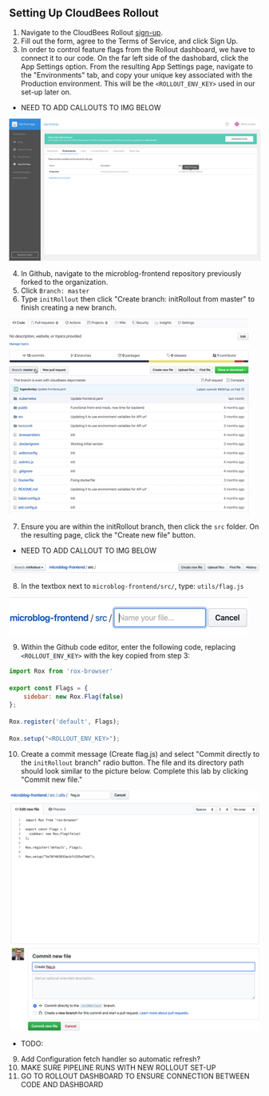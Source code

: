## Setting Up CloudBees Rollout
1. Navigate to the CloudBees Rollout [sign-up](https://app.rollout.io/signup).
2. Fill out the form, agree to the Terms of Service, and click Sign Up.
3. In order to control feature flags from the Rollout dashboard, we have to connect it to our code. On the far left side of the dashobard, click the App Settings option. From the resulting App Settings page, navigate to the "Environments" tab, and copy your unique key associated with the Production environment. This will be the `<ROLLOUT_ENV_KEY>` used in our set-up later on.

* NEED TO ADD CALLOUTS TO IMG BELOW
<p><img src="img/rollout/RolloutEnvKey.png" />

4. In Github, navigate to the microblog-frontend repository previously forked to the organization.
5. Click `Branch: master`
6. Type `initRollout` then click "Create branch: initRollout from master" to finish creating a new branch.
<p><img src="img/rollout/initRolloutBranch.gif" />

7. Ensure you are within the initRollout branch, then click the `src` folder. On the resulting page, click the "Create new file" button.
* NEED TO ADD CALLOUT TO IMG BELOW
<p><img src="img/rollout/srcCreateNewFile.png" />

8. In the textbox next to `microblog-frontend/src/`, type: `utils/flag.js`
<p><img src="img/rollout/utilsFlagJS.gif" />

9. Within the Github code editor, enter the following code, replacing `<ROLLOUT_ENV_KEY>` with the key copied from step 3:
```javascript
import Rox from 'rox-browser'

export const Flags = {
	sidebar: new Rox.Flag(false)
};

Rox.register('default', Flags);

Rox.setup("<ROLLOUT_ENV_KEY>");
```
10. Create a commit message (Create flag.js) and select "Commit directly to the `initRollout` branch" radio button. The file and its directory path should look similar to the picture below. Complete this lab by clicking "Commit new file."
<p><img src="img/rollout/flagJSCommit.png" />

* TODO:
9. Add Configuration fetch handler so automatic refresh?
11. MAKE SURE PIPELINE RUNS WITH NEW ROLLOUT SET-UP
12. GO TO ROLLOUT DASHBOARD TO ENSURE CONNECTION BETWEEN CODE AND DASHBOARD